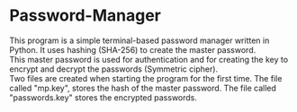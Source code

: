 # Password-Manager
This program is a simple terminal-based password manager written in Python. It uses hashing (SHA-256) to create the master password. <br />
This master password is used for authentication and for creating the key to encrypt and decrypt the passwords (Symmetric cipher). <br />
Two files are created when starting the program for the first time. The file called "mp.key", stores the hash of the master password. The file called "passwords.key" stores the encrypted passwords.
